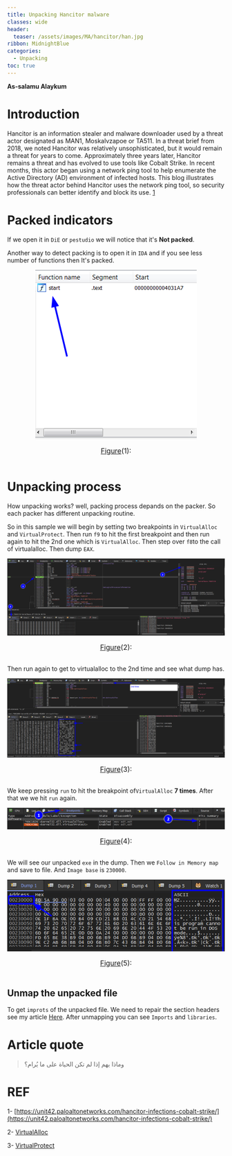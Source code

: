 ```yaml
---
title: Unpacking Hancitor malware
classes: wide
header:
  teaser: /assets/images/MA/hancitor/han.jpg
ribbon: MidnightBlue
categories:
  - Unpacking
toc: true
---
```


**As-salamu Alaykum**

# Introduction
Hancitor is an information stealer and malware downloader used by a threat actor designated as MAN1, Moskalvzapoe or TA511. In a threat brief from 2018, we noted Hancitor was relatively unsophisticated, but it would remain a threat for years to come. Approximately three years later, Hancitor remains a threat and has evolved to use tools like Cobalt Strike. In recent months, this actor began using a network ping tool to help enumerate the Active Directory (AD) environment of infected hosts. This blog illustrates how the threat actor behind Hancitor uses the network ping tool, so security professionals can better identify and block its use. [1](https://unit42.paloaltonetworks.com/hancitor-infections-cobalt-strike/)

# Packed indicators

If we open it in `DiE` or `pestudio` we will notice that it's **Not packed**.

Another way to detect packing is to open it in `IDA` and if you see less number of functions then It's packed.

<p align="center">
  <img src="/assets/images/MA/hancitor/1.png" />
</p>
<center><font size="3"> <u>Figure</u>(1): <u></u> </font></center> 
<br>

# Unpacking process

How unpacking works? well, packing process depands on the packer. So each packer has different unpacking routine.

So in this sample we will begin by setting two breakpoints in `VirtualAlloc` and `VirtualProtect`. Then run `f9` to hit the first breakpoint and then run again to hit the 2nd one which is `VirtualAlloc`. Then step over `f8`to the call of virtualalloc. Then dump `EAX`.

<p align="center">
  <img src="/assets/images/MA/hancitor/2.png" />
</p>
<center><font size="3"> <u>Figure</u>(2): <u></u> </font></center> 
<br>

Then run again to get to virtualalloc to the 2nd time and see what dump has.

<p align="center">
  <img src="/assets/images/MA/hancitor/3.png" />
</p>
<center><font size="3"> <u>Figure</u>(3): <u></u> </font></center> 
<br>

We keep pressing `run` to hit the breakpoint of`VirtualAlloc` **7 times**. After that we we hit `run` again.

<p align="center">
  <img src="/assets/images/MA/hancitor/4.png" />
</p>
<center><font size="3"> <u>Figure</u>(4): <u></u> </font></center> 
<br>

We will see our unpacked `exe` in the dump. Then we `Follow in Memory map` and save to file. And `Image base` is `230000`.

<p align="center">
  <img src="/assets/images/MA/hancitor/5.png" />
</p>
<center><font size="3"> <u>Figure</u>(5): <u></u> </font></center> 
<br>

## Unmap the unpacked file

To get `improts` of the unpacked file. We need to repair the section headers see my article [Here](https://muha2xmad.github.io/malware-analysis/emotet-part-2/#unmap-the-unpacked-file). After unmapping you can see `Imports` and `libraries`. 




# Article quote

> وماذا يهم إذا لم تكن الحياة على ما يُرام؟

# REF

1- [https://unit42.paloaltonetworks.com/hancitor-infections-cobalt-strike/](https://unit42.paloaltonetworks.com/hancitor-infections-cobalt-strike/)

2- [VirtualAlloc](https://docs.microsoft.com/en-us/windows/win32/api/memoryapi/nf-memoryapi-virtualalloc)

3- [VirtualProtect](https://docs.microsoft.com/en-us/windows/win32/api/memoryapi/nf-memoryapi-virtualprotect)